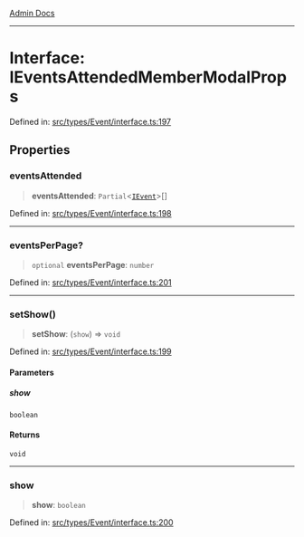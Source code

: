 [Admin Docs](/)

***

# Interface: IEventsAttendedMemberModalProps

Defined in: [src/types/Event/interface.ts:197](https://github.com/PalisadoesFoundation/talawa-admin/blob/main/src/types/Event/interface.ts#L197)

## Properties

### eventsAttended

> **eventsAttended**: `Partial`\<[`IEvent`](IEvent.md)\>[]

Defined in: [src/types/Event/interface.ts:198](https://github.com/PalisadoesFoundation/talawa-admin/blob/main/src/types/Event/interface.ts#L198)

***

### eventsPerPage?

> `optional` **eventsPerPage**: `number`

Defined in: [src/types/Event/interface.ts:201](https://github.com/PalisadoesFoundation/talawa-admin/blob/main/src/types/Event/interface.ts#L201)

***

### setShow()

> **setShow**: (`show`) => `void`

Defined in: [src/types/Event/interface.ts:199](https://github.com/PalisadoesFoundation/talawa-admin/blob/main/src/types/Event/interface.ts#L199)

#### Parameters

##### show

`boolean`

#### Returns

`void`

***

### show

> **show**: `boolean`

Defined in: [src/types/Event/interface.ts:200](https://github.com/PalisadoesFoundation/talawa-admin/blob/main/src/types/Event/interface.ts#L200)
